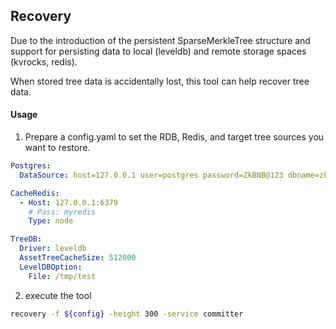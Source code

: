 ## Recovery

Due to the introduction of the persistent SparseMerkleTree structure and support for persisting data to local (leveldb) and remote storage spaces (kvrocks, redis).

When stored tree data is accidentally lost, this tool can help recover tree data.
#### Usage

1. Prepare a config.yaml to set the RDB, Redis, and target tree sources you want to restore.
```yaml
Postgres:
  DataSource: host=127.0.0.1 user=postgres password=ZkBNB@123 dbname=zkbnb port=5432 sslmode=disable

CacheRedis:
  - Host: 127.0.0.1:6379
    # Pass: myredis
    Type: node

TreeDB:
  Driver: leveldb
  AssetTreeCacheSize: 512000
  LevelDBOption:
    File: /tmp/test
```
2. execute the tool
```sh
recovery -f ${config} -height 300 -service committer
```
